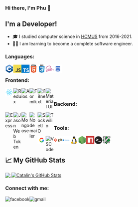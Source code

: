 ### Hi there, I'm Phu 👋

## I'm a Developer!
- 🎓 I studied computer science in [HCMUS][fitWebsite] from 2016-2021.
- 👨‍💻 I am learning to become a complete software engineer.



### Languages:
<img align="left" alt="C/C++" width="26px" title="C/C++" src="https://raw.githubusercontent.com/github/explore/80688e429a7d4ef2fca1e82350fe8e3517d3494d/topics/cpp/cpp.png" />
<img align="left" alt="JavaScript" width="26px" title="JavaScript" src="https://raw.githubusercontent.com/github/explore/80688e429a7d4ef2fca1e82350fe8e3517d3494d/topics/javascript/javascript.png" />  
<img align="left" alt="Typescript" width="26px" title="Typescript" src="https://raw.githubusercontent.com/github/explore/80688e429a7d4ef2fca1e82350fe8e3517d3494d/topics/typescript/typescript.png"/>
<img align="left" alt="HTML5" width="26px" title="HTML5" src="https://raw.githubusercontent.com/github/explore/80688e429a7d4ef2fca1e82350fe8e3517d3494d/topics/html/html.png"/>
<img align="left" alt="CSS3" width="26px" title="CSS3" src="https://raw.githubusercontent.com/github/explore/80688e429a7d4ef2fca1e82350fe8e3517d3494d/topics/css/css.png" />
<img align="left" alt="SCSS" width="26px" title="SCSS" src="https://raw.githubusercontent.com/github/explore/80688e429a7d4ef2fca1e82350fe8e3517d3494d/topics/sass/sass.png" />
<img align="left" alt="Sql" width="26px" title="SQL" src="https://raw.githubusercontent.com/github/explore/80688e429a7d4ef2fca1e82350fe8e3517d3494d/topics/sql/sql.png" />  
<br />

### Frontend:
<img align="left" alt="React" width="26px" title="React" src="https://raw.githubusercontent.com/github/explore/80688e429a7d4ef2fca1e82350fe8e3517d3494d/topics/react/react.png" />
<img align="left" alt="Redux" width="26px" title="Redux" src="https://redux.js.org/img/redux.svg" />
<img align="left" alt="Aios" width="26px" title="Axios" src="https://axios-http.com/assets/favicon.ico" />
<img align="left" alt="Formik" width="26px" title="Formik" src="https://formik.org/images/favicon.png" />
<img align="left" alt="I18next" width="26px" title="I18next" src="https://gblobscdn.gitbook.com/spaces%2F-L9iS6Wm2hynS5H9Gj7j%2Favatar.png?alt=media" />
<img align="left" alt="Material UI" width="26px" title="Material UI" src="https://material-ui.com/static/favicon.ico" />

<br />

### Backend:
<img align="left" alt="Express" width="26px" title="Express" src="https://expressjs.com/images/favicon.png"/>
<img align="left" alt="Jason Web Token" width="26px" title="Jason Web Token" src="https://jwt.io/img/favicon/apple-icon-57x57.png"/>
<img align="left" alt="Mongoose" width="26px" title="Mongoose" src="https://mongoosejs.com/docs/images/favicon/apple-icon-57x57.png"/>
<img align="left" alt="Nodemailer" width="26px" title="Nodemailer" src="https://nodemailer.com/favicon-32x32.png"/>
<img align="left" alt="SocketIO" width="26px" title="SocketIO" src="https://socket.io/images/favicon.png"/>
<img align="left" alt="Twilio" width="26px" title="Twilio" src="https://www.twilio.com/docs/static/img/favicons/favicon.188c4a31d.ico"/>


<br />


### Tools:
<img align="left" alt="Google" width="26px" title="Google" src="https://raw.githubusercontent.com/github/explore/80688e429a7d4ef2fca1e82350fe8e3517d3494d/topics/google/google.png"/>
<img align="left" alt="VSCode" width="26px" title="VSCode" src="https://code.visualstudio.com/favicon.ico"/>
<img align="left" alt="Git" width="26px" title="Git" src="https://raw.githubusercontent.com/github/explore/80688e429a7d4ef2fca1e82350fe8e3517d3494d/topics/git/git.png"/>
<img align="left" alt="Windows" width="26px" title="Windows" src="https://raw.githubusercontent.com/github/explore/80688e429a7d4ef2fca1e82350fe8e3517d3494d/topics/windows/windows.png"/>
<img align="left" alt="Linux" width="26px" title="Linux" src="https://raw.githubusercontent.com/github/explore/80688e429a7d4ef2fca1e82350fe8e3517d3494d/topics/linux/linux.png"/>
<img align="left" alt="Nodejs" width="26px" title="Nodejs" src="https://raw.githubusercontent.com/github/explore/80688e429a7d4ef2fca1e82350fe8e3517d3494d/topics/nodejs/nodejs.png"/>
<img align="left" alt="Npm" width="26px" title="Npm" src="https://raw.githubusercontent.com/github/explore/80688e429a7d4ef2fca1e82350fe8e3517d3494d/topics/npm/npm.png"/>
<img align="left" alt="Terminal" width="26px" title="Terminal" src="https://raw.githubusercontent.com/github/explore/d92924b1d925bb134e308bd29c9de6c302ed3beb/topics/terminal/terminal.png"/>
<img align="left" alt="Vim" width="26px" title="Vim" src="https://raw.githubusercontent.com/github/explore/80688e429a7d4ef2fca1e82350fe8e3517d3494d/topics/vim/vim.png"/>

<br />
<br />


## &#x1f4c8; My GitHub Stats
<a href="https://github.com/nguyen-quang-phu">
  <img align="center" src="https://github-readme-stats.vercel.app/api/top-langs/?username=nguyen-quang-phu" />
</a>

<a href="https://github.com/nguyen-quang-phu">
  <img align="center" src="https://github-readme-stats.vercel.app/api?username=nguyen-quang-phu&show_icons=true&line_height=27" alt="Catalin's GitHub Stats" />
</a>
<br />

### Connect with me:
<a href="https://www.facebook.com/nqphu1998" target="_blank">
<img align="left" alt="facebook" height="22px"  title="Facebook" src="https://image.flaticon.com/icons/svg/174/174848.svg" />
</a>
<a href="mailto:nqphu1998@gmail.com" target="_blank">
<img align="left" alt="gmail" height="22px" target="_blank" title="Gmail" src="https://image.flaticon.com/icons/svg/732/732200.svg" />
</a>

[fitWebsite]: https://www.fit.hcmus.edu.vn/vn/
